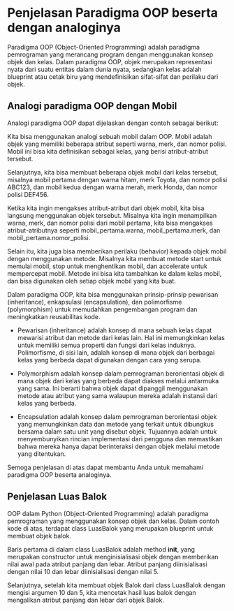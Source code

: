 # Penjelasan Paradigma OOP beserta dengan analoginya

Paradigma OOP (Object-Oriented Programming) adalah paradigma pemrograman yang merancang program dengan menggunakan konsep objek dan kelas. Dalam paradigma OOP, objek merupakan representasi nyata dari suatu entitas dalam dunia nyata, sedangkan kelas adalah blueprint atau cetak biru yang mendefinisikan sifat-sifat dan perilaku dari objek.

## Analogi paradigma OOP dengan Mobil

Analogi paradigma OOP dapat dijelaskan dengan contoh sebagai berikut:

Kita bisa menggunakan analogi sebuah mobil dalam OOP. Mobil adalah objek yang memiliki beberapa atribut seperti warna, merk, dan nomor polisi. Mobil ini bisa kita definisikan sebagai kelas, yang berisi atribut-atribut tersebut.

Selanjutnya, kita bisa membuat beberapa objek mobil dari kelas tersebut, misalnya mobil pertama dengan warna hitam, merk Toyota, dan nomor polisi ABC123, dan mobil kedua dengan warna merah, merk Honda, dan nomor polisi DEF456.

Ketika kita ingin mengakses atribut-atribut dari objek mobil, kita bisa langsung menggunakan objek tersebut. Misalnya kita ingin menampilkan warna, merk, dan nomor polisi dari mobil pertama, kita bisa mengakses atribut-atributnya seperti mobil_pertama.warna, mobil_pertama.merk, dan mobil_pertama.nomor_polisi.

Selain itu, kita juga bisa memberikan perilaku (behavior) kepada objek mobil dengan menggunakan metode. Misalnya kita membuat metode start untuk memulai mobil, stop untuk menghentikan mobil, dan accelerate untuk mempercepat mobil. Metode ini bisa kita tambahkan ke dalam kelas mobil, dan bisa digunakan oleh setiap objek mobil yang kita buat.

Dalam paradigma OOP, kita bisa menggunakan prinsip-prinsip pewarisan (inheritance), enkapsulasi (encapsulation), dan polimorfisme (polymorphism) untuk memudahkan pengembangan program dan meningkatkan reusabilitas kode.

- Pewarisan (inheritance) adalah konsep di mana sebuah kelas dapat mewarisi atribut dan metode dari kelas lain. Hal ini memungkinkan kelas untuk memiliki semua properti dan fungsi dari kelas induknya. Polimorfisme, di sisi lain, adalah konsep di mana objek dari berbagai kelas yang berbeda dapat digunakan dengan cara yang serupa.

- Polymorphism adalah konsep dalam pemrograman berorientasi objek di mana objek dari kelas yang berbeda dapat diakses melalui antarmuka yang sama. Ini berarti bahwa objek dapat dipanggil menggunakan metode atau atribut yang sama walaupun mereka adalah instansi dari kelas yang berbeda.

- Encapsulation adalah konsep dalam pemrograman berorientasi objek yang memungkinkan data dan metode yang terkait untuk dibungkus bersama dalam satu unit yang disebut objek. Tujuannya adalah untuk menyembunyikan rincian implementasi dari pengguna dan memastikan bahwa mereka hanya dapat berinteraksi dengan objek melalui metode yang ditentukan.

Semoga penjelasan di atas dapat membantu Anda untuk memahami paradigma OOP beserta analoginya.

## Penjelasan Luas Balok

OOP dalam Python (Object-Oriented Programming) adalah paradigma pemrograman yang menggunakan konsep objek dan kelas. Dalam contoh kode di atas, terdapat class LuasBalok yang merupakan blueprint untuk membuat objek balok.

Baris pertama di dalam class LuasBalok adalah method __init__, yang merupakan constructor untuk menginisialisasi objek dengan memberikan nilai awal pada atribut panjang dan lebar. Atribut panjang diinisialisasi dengan nilai 10 dan lebar diinisialisasi dengan nilai 5.

Selanjutnya, setelah kita membuat objek Balok dari class LuasBalok dengan mengisi argumen 10 dan 5, kita mencetak hasil luas balok dengan mengalikan atribut panjang dan lebar dari objek Balok.
